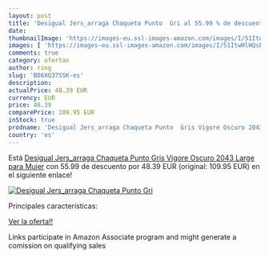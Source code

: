 ```yaml
---
layout: post
title: 'Desigual Jers_arraga Chaqueta Punto  Gri al 55.99 % de descuento'
date: 
thumbnailImage: 'https://images-eu.ssl-images-amazon.com/images/I/51ItwHlHQsL._SL200_.jpg'
images: [ 'https://images-eu.ssl-images-amazon.com/images/I/51ItwHlHQsL._SL200_.jpg' ]
comments: true
category: ofertas
author: ring
slug: 'B06XQ37SSK-es'
description:
actualPrice: 48.39 EUR
currency: EUR
price: 48.39
comparePrice: 109.95 EUR
inStock: true
prodname: 'Desigual Jers_arraga Chaqueta Punto  Gris Vigore Oscuro 2043  Large para Mujer'
country: 'es'
---
```


Está [Desigual Jers_arraga Chaqueta Punto  Gris Vigore Oscuro 2043  Large para Mujer](https://www.amazon.es/dp/B06XQ37SSK/?tag=tolees-21) con 55.99 de descuento por 48.39 EUR (original: 109.95 EUR) en el siguiente enlace!

[![Desigual Jers_arraga Chaqueta Punto  Gri](https://images-eu.ssl-images-amazon.com/images/I/51ItwHlHQsL._SL200_.jpg)](https://www.amazon.es/dp/B06XQ37SSK/?tag=tolees-21)

Principales características:


[Ver la oferta!!](https://www.amazon.es/dp/B06XQ37SSK/?tag=tolees-21)

Links participate in Amazon Associate program and might generate a comission on qualifying sales


